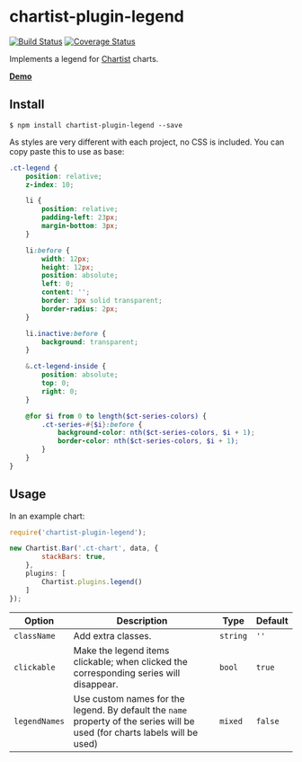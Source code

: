 # chartist-plugin-legend

[![Build Status](https://travis-ci.org/CodeYellowBV/chartist-plugin-legend.svg?branch=master)](https://travis-ci.org/CodeYellowBV/chartist-plugin-legend)
[![Coverage Status](https://coveralls.io/repos/github/CodeYellowBV/chartist-plugin-legend/badge.svg?branch=master)](https://coveralls.io/github/CodeYellowBV/chartist-plugin-legend?branch=master)

Implements a legend for [Chartist](https://github.com/gionkunz/chartist-js) charts.

**[Demo](https://codeyellowbv.github.io/chartist-plugin-legend/)**

## Install

```
$ npm install chartist-plugin-legend --save
```

As styles are very different with each project, no CSS is included. You can copy paste this to use as base:

```scss
.ct-legend {
    position: relative;
    z-index: 10;

    li {
        position: relative;
        padding-left: 23px;
        margin-bottom: 3px;
    }

    li:before {
        width: 12px;
        height: 12px;
        position: absolute;
        left: 0;
        content: '';
        border: 3px solid transparent;
        border-radius: 2px;
    }

    li.inactive:before {
        background: transparent;
    }

    &.ct-legend-inside {
        position: absolute;
        top: 0;
        right: 0;
    }

    @for $i from 0 to length($ct-series-colors) {
        .ct-series-#{$i}:before {
            background-color: nth($ct-series-colors, $i + 1);
            border-color: nth($ct-series-colors, $i + 1);
        }
    }
}
```

## Usage

In an example chart:

```js
require('chartist-plugin-legend');

new Chartist.Bar('.ct-chart', data, {
        stackBars: true,
    },
    plugins: [
        Chartist.plugins.legend()
    ]
});
```

| __Option__ | __Description__ | __Type__ | __Default__ |
| ---        | ---             | ---      | ---         |
| `className` | Add extra classes. | `string` | `''` |
| `clickable` | Make the legend items clickable; when clicked the corresponding series will disappear. | `bool` | `true` |
| `legendNames` | Use custom names for the legend. By default the `name` property of the series will be used (for charts labels will be used) | `mixed` | `false` |

